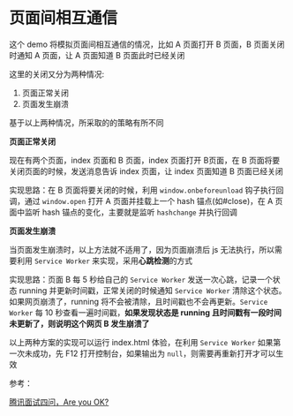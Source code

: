 # 页面间相互通信

这个 demo 将模拟页面间相互通信的情况，比如 A 页面打开 B 页面，B 页面关闭时通知 A 页面，让 A 页面知道 B 页面此时已经关闭  

这里的关闭又分为两种情况:  

1. 页面正常关闭
2. 页面发生崩溃

基于以上两种情况，所采取的的策略有所不同  

**页面正常关闭**

现在有两个页面，index 页面和 B 页面，index 页面打开 B页面，在 B 页面将要关闭页面的时候，发送消息告诉 index 页面，让 index 页面知道 B 页面已经关闭  

实现思路：在 B 页面将要关闭的时候，利用 `window.onbeforeunload` 钩子执行回调，通过 `window.open` 打开 A 页面并挂载上一个 hash 锚点(如#close)，在 A 页面中监听 hash 锚点的变化，主要就是监听 `hashchange` 并执行回调  

**页面发生崩溃**

当页面发生崩溃时，以上方法就不适用了，因为页面崩溃后 js 无法执行，所以需要利用 `Service Worker` 来实现，采用**心跳检测**的方式  

实现思路：页面 B 每 5 秒给自己的 `Service Worker` 发送一次心跳，记录一个状态 running 并更新时间戳，正常关闭的时候通知 `Service Worker` 清除这个状态。如果网页崩溃了，running 将不会被清除，且时间戳也不会再更新。`Service Worker` 每 10 秒查看一遍时间戳，**如果发现状态是 running 且时间戳有一段时间未更新了，则说明这个网页 B 发生崩溃了**  

以上两种方案的实现可以运行 index.html 体验，在利用 `Service Worker` 如果第一次未成功，先 F12 打开控制台，如果输出为 `null`，则需要再重新打开才可以生效  

参考：

[腾讯面试四问，Are you OK?](https://juejin.im/post/6854899692178948109)
